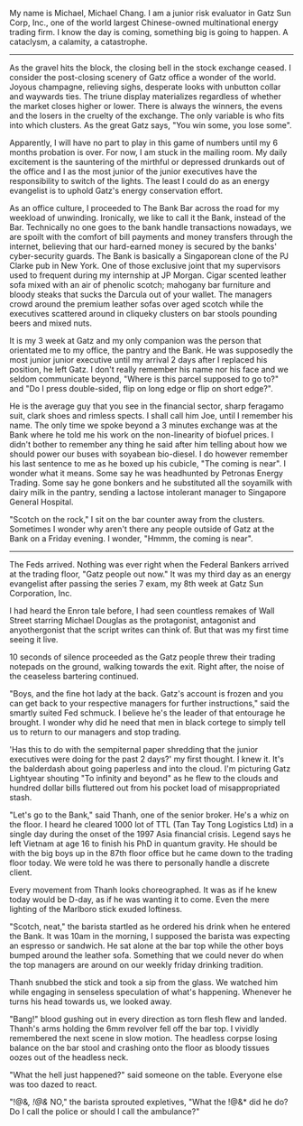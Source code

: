 My name is Michael, Michael Chang. I am a junior risk evaluator in Gatz Sun Corp, Inc., one of the world largest Chinese-owned multinational energy trading firm. I know the day is coming, something big is going to happen. A cataclysm, a calamity, a catastrophe.

----

As the gravel hits the block, the closing bell in the stock exchange ceased. I consider the post-closing scenery of Gatz office a wonder of the world. Joyous champagne, relieving sighs, desperate looks with unbutton collar and waywards ties. The triune display materializes regardless of whether the market closes higher or lower. There is always the winners, the evens and the losers in the cruelty of the exchange. The only variable is who fits into which clusters. As the great Gatz says, "You win some, you lose some".

Apparently, I will have no part to play in this game of numbers until my 6 months probation is over. For now, I am stuck in the mailing room. My daily excitement is the sauntering of the mirthful or depressed drunkards out of the office and I as the most junior of the junior executives have the responsibility to switch of the lights. The least I could do as an energy evangelist is to uphold Gatz's energy conservation effort.

As an office culture, I proceeded to The Bank Bar across the road for my weekload of unwinding. Ironically, we like to call it the Bank, instead of the Bar. Technically no one goes to the bank handle transactions nowadays, we are spoilt with the comfort of bill payments and money transfers through the internet, believing that our hard-earned money is secured by the banks' cyber-security guards. The Bank is basically a Singaporean clone of the PJ Clarke pub in New York. One of those exclusive joint that my supervisors used to frequent during my internship at JP Morgan. Cigar scented leather sofa mixed with an air of phenolic scotch; mahogany bar furniture and bloody steaks that sucks the Darcula out of your wallet. The managers crowd around the premium leather sofas over aged scotch while the executives scattered around in cliqueky clusters on bar stools pounding beers and mixed nuts.

It is my 3 week at Gatz and my only companion was the person that orientated me to my office, the pantry and the Bank. He was supposedly the most junior junior executive until my arrival 2 days after I replaced his position, he left Gatz. I don't really remember his name nor his face and we seldom communicate beyond, "Where is this parcel supposed to go to?" and "Do I press double-sided, flip on long edge or flip on short edge?".

He is the average guy that you see in the financial sector, sharp feragamo suit, clark shoes and rimless spects. I shall call him Joe, until I remember his name. The only time we spoke beyond a 3 minutes exchange was at the Bank where he told me his work on the non-linearity of biofuel prices. I didn't bother to remember any thing he said after him telling about how we should power our buses with soyabean bio-diesel. I do however remember his last sentence to me as he boxed up his cubicle, "The coming is near". I wonder what it means. Some say he was headhunted by Petronas Energy Trading. Some say he gone bonkers and he substituted all the soyamilk with dairy milk in the pantry, sending a lactose intolerant manager to Singapore General Hospital.

"Scotch on the rock," I sit on the bar counter away from the clusters. Sometimes I wonder why aren't there any people outside of Gatz at the Bank on a Friday evening. I wonder, "Hmmm, the coming is near".

----

The Feds arrived. Nothing was ever right when the Federal Bankers arrived at the trading floor, "Gatz people out now." It was my third day as an energy evangelist after passing the series 7 exam, my 8th week at Gatz Sun Corporation, Inc.

I had heard the Enron tale before, I had seen countless remakes of Wall Street starring Michael Douglas as the protagonist, antagonist and anyothergonist that the script writes can think of. But that was my first time seeing it live.

10 seconds of silence proceeded as the Gatz people threw their trading notepads on the ground, walking towards the exit. Right after, the noise of the ceaseless bartering continued.

"Boys, and the fine hot lady at the back. Gatz's account is frozen and you can get back to your respective managers for further instructions," said the smartly suited Fed schmuck. I believe he's the leader of that entourage he brought. I wonder why did he need that men in black cortege to simply tell us to return to our managers and stop trading.

'Has this to do with the sempiternal paper shredding that the junior executives were doing for the past 2 days?' my first thought. I knew it. It's the balderdash about going paperless and into the cloud. I'm picturing Gatz Lightyear shouting "To infinity and beyond" as he flew to the clouds and hundred dollar bills fluttered out from his pocket load of misappropriated stash.

"Let's go to the Bank," said Thanh, one of the senior broker. He's a whiz on the floor. I heard he cleared 1000 lot of TTL (Tan Tay Tong Logistics Ltd) in a single day during the onset of the 1997 Asia financial crisis. Legend says he left Vietnam at age 16 to finish his PhD in quantum gravity. He should be with the big boys up in the 87th floor office but he came down to the trading floor today. We were told he was there to personally handle a discrete client.

Every movement from Thanh looks choreographed. It was as if he knew today would be D-day, as if he was wanting it to come. Even the mere lighting of the Marlboro stick exuded loftiness.

"Scotch, neat," the barista startled as he ordered his drink when he entered the Bank. It was 10am in the morning, I supposed the barista was expecting an espresso or sandwich. He sat alone at the bar top while the other boys bumped around the leather sofa. Something that we could never do when the top managers are around on our weekly friday drinking tradition.

Thanh snubbed the stick and took a sip from the glass. We watched him while engaging in senseless speculation of what's happening. Whenever he turns his head towards us, we looked away.

"Bang!" blood gushing out in every direction as torn flesh flew and landed. Thanh's arms holding the 6mm revolver fell off the bar top. I vividly remembered the next scene in slow motion. The headless corpse losing balance on the bar stool and crashing onto the floor as bloody tissues oozes out of the headless neck.

"What the hell just happened?" said someone on the table. Everyone else was too dazed to react.

"!@&*, !@&* NO," the barista sprouted expletives, "What the !@&* did he do? Do I call the police or should I call the ambulance?"

